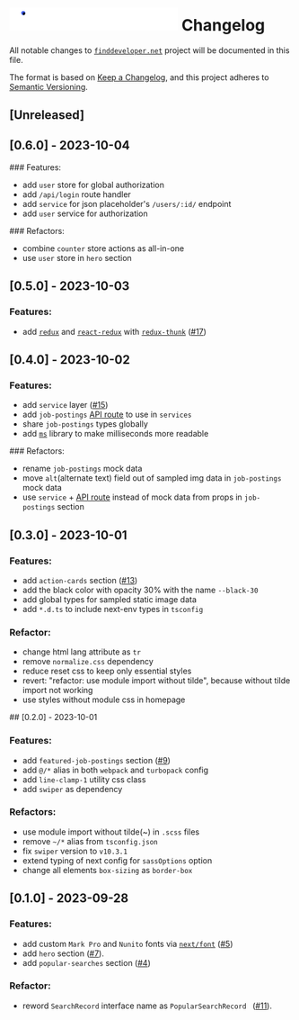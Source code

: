 <h1><img src="src/assets/svgs/logo.svg" width="300"/> Changelog</h1>

All notable changes to [`finddeveloper.net`](https://finddeveloper.net) project will be documented in this file.

The format is based on [Keep a Changelog](https://keepachangelog.com/en/1.0.0/),
and this project adheres to [Semantic Versioning](https://semver.org/spec/v2.0.0.html).

## [Unreleased]

## [0.6.0] - 2023-10-04

### Features:

- add `user` store for global authorization
- add `/api/login` route handler
- add `service` for json placeholder's `/users/:id/` endpoint
- add `user` service for authorization

### Refactors:

- combine `counter` store actions as all-in-one
- use `user` store in `hero` section

## [0.5.0] - 2023-10-03

### Features:

- add [`redux`](https://github.com/reduxjs/redux) and [`react-redux`](https://github.com/reduxjs/react-redux) with [`redux-thunk`](https://github.com/reduxjs/redux-thunk) ([#17](https://github.com/Asim-Tahir/finddeveloper.net/issues/17))

## [0.4.0] - 2023-10-02

### Features:

- add `service` layer ([#15](https://github.com/Asim-Tahir/finddeveloper.net/issues/15))
- add `job-postings` [API route](https://nextjs.org/docs/app/building-your-application/routing/route-handlers) to use in `services`
- share `job-postings` types globally
- add [`ms`](https://github.com/vercel/ms) library to make milliseconds more readable

### Refactors:

- rename `job-postings` mock data
- move `alt`(alternate text) field out of sampled img data in `job-postings` mock data
- use `service` + [API route](https://nextjs.org/docs/app/building-your-application/routing/route-handlers) instead of mock data from props in `job-postings` section


## [0.3.0] - 2023-10-01

### Features:

- add `action-cards` section ([#13](https://github.com/Asim-Tahir/finddeveloper.net/issues/13))
- add the black color with opacity 30% with the name `--black-30`
- add global types for sampled static image data
- add `*.d.ts` to include next-env types in `tsconfig`

### Refactor:

- change html lang attribute as `tr`
- remove `normalize.css` dependency
- reduce reset css to keep only essential styles
- revert: "refactor: use module import without tilde", because without tilde import not working
- use styles without module css in homepage

## [0.2.0] - 2023-10-01

### Features:

- add `featured-job-postings` section ([#9](https://github.com/Asim-Tahir/finddeveloper.net/issues/9))
- add `@/*` alias in both `webpack` and `turbopack` config
- add `line-clamp-1` utility css class
- add `swiper` as dependency

### Refactors:

- use module import without tilde(~) in `.scss` files
- remove `~/*` alias from `tsconfig.json`
- fix `swiper` version to `v10.3.1`
- extend typing of next config for `sassOptions` option
- change all elements `box-sizing` as `border-box`

## [0.1.0] - 2023-09-28

### Features:

- add custom `Mark Pro` and `Nunito` fonts via [`next/font`](https://nextjs.org/docs/app/api-reference/components/font) ([#5](https://github.com/Asim-Tahir/finddeveloper.net/issues/5))
- add `hero` section ([#7](https://github.com/Asim-Tahir/finddeveloper.net/issues/7)).
- add `popular-searches` section ([#4](https://github.com/Asim-Tahir/finddeveloper.net/issues/4))

### Refactor:

- reword `SearchRecord` interface name as `PopularSearchRecord ` ([#11](https://github.com/Asim-Tahir/finddeveloper.net/pull/11)).

